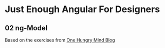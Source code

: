 Just Enough Angular For Designers
==================
02 ng-Model
----------------
Based on the exercises from [One Hungry Mind Blog](http://onehungrymind.com/just-enough-angular-for-designers/)
